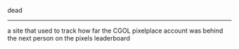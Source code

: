 dead

---

a site that used to track how far the CGOL pixelplace account was behind the next person on the pixels leaderboard
